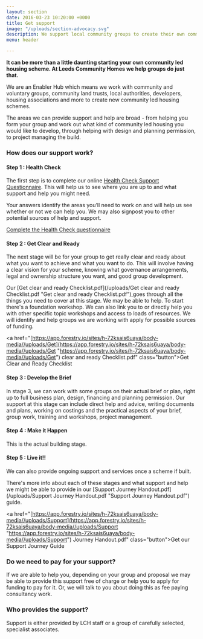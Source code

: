 ```yaml
---
layout: section
date: 2016-03-23 10:20:00 +0000
title: Get support
image: "/uploads/section-advocacy.svg"
description: We support local community groups to create their own community housing
menu: header

---
```

**It can be more than a little daunting starting your own community led housing scheme. At Leeds Community Homes we help groups do just that.**

We are an Enabler Hub which means we work with community and voluntary groups, community land trusts, local authorities, developers, housing associations and more to create new community led housing schemes.

The areas we can provide support and help are broad - from helping you form your group and work out what kind of community led housing you would like to develop, through helping with design and planning permission, to project managing the build.

### **How does our support work?**

#### Step 1 : Health Check

The first step is to complete our online [Health Check Support Questionnaire](). This will help us to see where you are up to and what support and help you might need.

Your answers identify the areas you’ll need to work on and will help us see whether or not we can help you. We may also signpost you to other potential sources of help and support.

<a href="https://docs.google.com/forms/d/e/1FAIpQLSdG5zIuLRihBdx0qpyis0tDBmBt4ekhKLQ3pC6Y6KTaokCg5A/viewform?usp=sf_link" class="button">Complete the Health Check questionnaire</a>

#### Step 2 : Get Clear and Ready

The next stage will be for your group to get really clear and ready about what you want to achieve and what you want to do. This will involve having a clear vision for your scheme, knowing what governance arrangements, legal and ownership structure you want, and good group development.

Our [Get clear and ready Checklist.pdf](/uploads/Get clear and ready Checklist.pdf "Get clear and ready Checklist.pdf")[ ]()goes through all the things you need to cover at this stage. We may be able to help. To start there's a foundation workshop. We can also link you to or directly help you with other specific topic workshops and access to loads of resources. We will identify and help groups we are working with apply for possible sources of funding.

<a href="[https://app.forestry.io/sites/h-72ksais6uaya/body-media//uploads/Get](https://app.forestry.io/sites/h-72ksais6uaya/body-media//uploads/Get "https://app.forestry.io/sites/h-72ksais6uaya/body-media//uploads/Get") clear and ready Checklist.pdf" class="button">Get Clear and Ready Checklist</a>

#### Step 3 : Develop the Brief

In stage 3, we can work with some groups on their actual brief or plan, right up to full business plan, design, financing and planning permission. Our support at this stage can include direct help and advice, writing documents and plans, working on costings and the practical aspects of your brief, group work, training and workshops, project management.

#### Step 4 : Make it Happen

This is the actual building stage.

#### Step 5 : Live it!!

We can also provide ongoing support and services once a scheme if built.

There's more info about each of these stages and what support and help we might be able to provide in our [Support Journey Handout.pdf](/uploads/Support Journey Handout.pdf "Support Journey Handout.pdf") guide.

<a href="[https://app.forestry.io/sites/h-72ksais6uaya/body-media//uploads/Support](https://app.forestry.io/sites/h-72ksais6uaya/body-media//uploads/Support "https://app.forestry.io/sites/h-72ksais6uaya/body-media//uploads/Support") Journey Handout.pdf" class="button">Get our Support Journey Guide</a>

### **Do we need to pay for your support?**

If we are able to help you, depending on your group and proposal we may be able to provide this support free of charge or help you to apply for funding to pay for it. Or, we will talk to you about doing this as fee paying consultancy work.

### **Who provides the support?**

Support is either provided by LCH staff or a group of carefully selected, specialist associates.